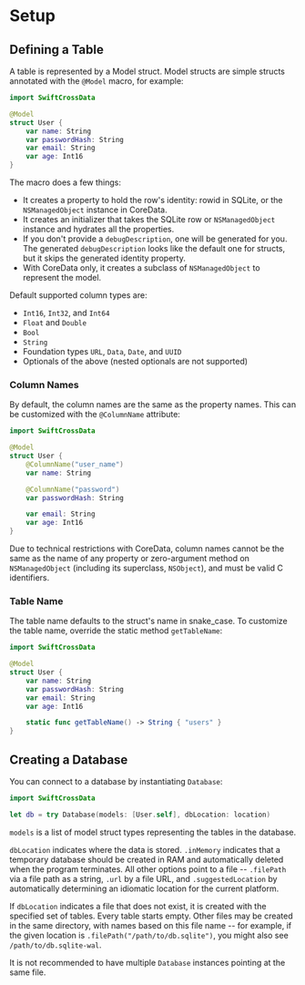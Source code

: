 # Setup

## Defining a Table

A table is represented by a Model struct. Model structs are simple structs annotated with the
`@Model` macro, for example:

```swift
import SwiftCrossData

@Model
struct User {
    var name: String
    var passwordHash: String
    var email: String
    var age: Int16
}
```

The macro does a few things:
- It creates a property to hold the row's identity: rowid in SQLite, or the `NSManagedObject`
  instance in CoreData.
- It creates an initializer that takes the SQLite row or `NSManagedObject` instance and hydrates all
  the properties.
- If you don't provide a `debugDescription`, one will be generated for you. The generated
  `debugDescription` looks like the default one for structs, but it skips the generated identity
  property.
- With CoreData only, it creates a subclass of `NSManagedObject` to represent the model.

Default supported column types are:
- `Int16`, `Int32`, and `Int64`
- `Float` and `Double`
- `Bool`
- `String`
- Foundation types `URL`, `Data`, `Date`, and `UUID`
- Optionals of the above (nested optionals are not supported)

### Column Names

By default, the column names are the same as the property names. This can be customized with the
`@ColumnName` attribute:

```swift
import SwiftCrossData

@Model
struct User {
    @ColumnName("user_name")
    var name: String

    @ColumnName("password")
    var passwordHash: String

    var email: String
    var age: Int16
}
```

Due to technical restrictions with CoreData, column names cannot be the same as the name of any
property or zero-argument method on `NSManagedObject` (including its superclass, `NSObject`), and
must be valid C identifiers.

### Table Name

The table name defaults to the struct's name in snake_case. To customize the table name, override
the static method `getTableName`:

```swift
import SwiftCrossData

@Model
struct User {
    var name: String
    var passwordHash: String
    var email: String
    var age: Int16

    static func getTableName() -> String { "users" }
}
```

## Creating a Database

You can connect to a database by instantiating `Database`:

```swift
import SwiftCrossData

let db = try Database(models: [User.self], dbLocation: location)
```

`models` is a list of model struct types representing the tables in the database.

`dbLocation` indicates where the data is stored. `.inMemory` indicates that a temporary database
should be created in RAM and automatically deleted when the program terminates. All other options
point to a file -- `.filePath` via a file path as a string, `.url` by a file URL, and
`.suggestedLocation` by automatically determining an idiomatic location for the current platform.

If `dbLocation` indicates a file that does not exist, it is created with the specified set of
tables. Every table starts empty. Other files may be created in the same directory, with names based
on this file name --  for example, if the given location is `.filePath("/path/to/db.sqlite")`, you
might also see `/path/to/db.sqlite-wal`.

It is not recommended to have multiple `Database` instances pointing at the same file.
